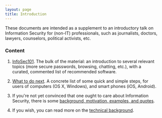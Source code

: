 ```yaml
---
layout: page
title: Introduction
---
```



These documents are intended as a supplement to an introductory talk on Information Security for (non-IT) professionals, such as journalists, doctors, lawyers, counselors, political activists, etc.

### Content

1. [InfoSec101](p1-InfoSec101). The bulk of the material: an introduction to several relevant topics (more secure passwords, browsing, chatting, etc.), with a curated, commented list of recommended software. 

2. [What to do next](p2-WhatToDoNext). A concrete list of some quick and simple steps, for users of computers (OS X, Windows), and smart phones (iOS, Android).

3. If you're not yet convinced that one ought to care about Information Security, there is some [background, motivation, examples, and quotes](p3-Motivation). 

4. If you wish, you can read more on the [technical background](p4-TechnicalBackground).
